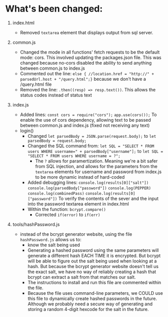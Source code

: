 # What's been changed: 

1. index.html
    - Removed `textarea` element that displays output from sql server.
2. common.js
    - Changed the mode in all functions' fetch requests to be the default mode: cors. This involved updating the packages.json file. This was changed because no-cors disabled the ability to send anything between common.js to index.js
    - Commented out the line: `else {
        //location.href = "http://" + parsedUrl.host + "/query.html";}` because we don't have a /query.html file
    - Removed the line:     `.then((resp) => resp.text())`. This allows the status codes instead of status text

3.  index.js
    - Added lines: `const cors = require("cors");`
                   `app.use(cors());`
                   To enable the use of cors dependency, allowing text to be passed between common.js and index.js (fixed not receiving any text) 
    - login()
      - Changed `let parsedBody = JSON.parse(request.body);` to `let parsedBody = request.body;`
      - Changed the SQL command from: `let SQL = "SELECT * FROM users WHERE username=" + parsedBody["username"];` to `let SQL = "SELECT * FROM users WHERE username = ?";`
        - The `?` allows for paramertization. Meaning we're a bit safer from SQL injection, and allows for the parameters from the `textarea` elements for username and password from index.js to be more dynamic instead of hard-coded
      - Added debugging lines:
          `console.log(results[0]["salt"])`
          `console.log(parsedBody["password"])`
          `console.log(PEPPER)`
          `console.log(combinedPass)`
          `console.log(results[0]["password"])`
          To verify the contents of the sever and the input into the password textarea element in index.html
      - Within the function: `bcrypt.compare()`
        - Corrected `if(error)` to `if(err)`
  4. tools/hashPassword.js
      - instead of the bcrypt generator website, using the file `hashPassword.js` allows us to:
         - know the salt being used
         - Generating a hashed password using the same parameters will generate a different hash EACH TIME it is encrypted. But bcrypt will be able to figure out the salt being used when looking at a hash. But because the bcrypt generator website doesn't tell us the exact salt, we have no way of reliably creating a hash that bcrypt can extract a salt from that matches our salt.
         - The instructions to install and run this file are commented within the file.
         - Because the file uses command-line parameters, we COULD use this file to dynamically create hashed passwords in the future. Although we probably need a secure way of generating and storing a random 4-digit hexcode for the salt in the future.
